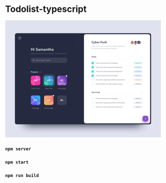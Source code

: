 # Todolist-typescript

![thumb do projeto](https://github.com/allefbr/todolist-typescript/blob/master/artboard.png)

### `npm server`

### `npm start`

### `npm run build`

